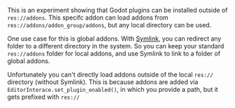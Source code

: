 This is an experiment showing that Godot plugins can be installed outside of `res://addons`.
This specifc addon can load addons from `res://addons/addon_group/addons`, but any local directory can be used.

One use case for this is global addons. With [Symlink](https://en.wikipedia.org/wiki/Symbolic_link), you can redirect any folder to a different directory in the system. So you can keep your standard `res://addons` folder for local addons, and use Symlink to link to a folder of global addons.

Unfortunately you can't directly load addons outside of the local `res://` directory (without Symlink). This is because addons are added via `EditorInterace.set_plugin_enabled()`, in which you provide a path, but it gets prefixed with `res://`
